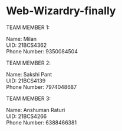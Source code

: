 # Web-Wizardry-finally

TEAM MEMBER 1:

Name: Milan  
UID: 21BCS4362  
Phone Number: 9350084504  


TEAM MEMBER 2:

Name: Sakshi Pant  
UID: 21BCS4139  
Phone Number: 7974048687  
 

TEAM MEMBER 3:

Name: Anshuman Raturi  
UID: 21BCS4266   
Phone Number: 6388466381  
